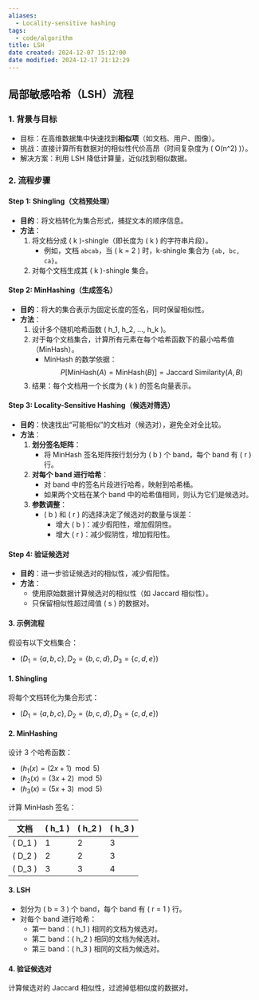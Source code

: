 ```yaml
---
aliases:
  - Locality-sensitive hashing
tags:
  - code/algorithm
title: LSH
date created: 2024-12-07 15:12:00
date modified: 2024-12-17 21:12:29
---
```

## 局部敏感哈希（LSH）流程

### 1. 背景与目标
- 目标：在高维数据集中快速找到**相似项**（如文档、用户、图像）。
- 挑战：直接计算所有数据对的相似性代价高昂（时间复杂度为 \( O(n^2) \)）。
- 解决方案：利用 LSH 降低计算量，近似找到相似数据。

### 2. 流程步骤

#### Step 1: Shingling（文档预处理）
- **目的**：将文档转化为集合形式，捕捉文本的顺序信息。
- **方法**：
  1. 将文档分成 \( k \)-shingle（即长度为 \( k \) 的字符串片段）。
     - 例如，文档 `abcab`，当 \( k = 2 \) 时，k-shingle 集合为 `{ab, bc, ca}`。
  2. 对每个文档生成其 \( k \)-shingle 集合。

#### Step 2: MinHashing（生成签名）
- **目的**：将大的集合表示为固定长度的签名，同时保留相似性。
- **方法**：
  1. 设计多个随机哈希函数 \( h_1, h_2, ..., h_k \)。
  2. 对于每个文档集合，计算所有元素在每个哈希函数下的最小哈希值（MinHash）。
     - MinHash 的数学依据：
       $$
       P[\text{MinHash}(A) = \text{MinHash}(B)] = \text{Jaccard Similarity}(A, B)
       $$
  3. 结果：每个文档用一个长度为 \( k \) 的签名向量表示。

#### Step 3: Locality-Sensitive Hashing（候选对筛选）
- **目的**：快速找出“可能相似”的文档对（候选对），避免全对全比较。
- **方法**：
  1. **划分签名矩阵**：
     - 将 MinHash 签名矩阵按行划分为 \( b \) 个 band，每个 band 有 \( r \) 行。
  2. **对每个 band 进行哈希**：
     - 对 band 中的签名片段进行哈希，映射到哈希桶。
     - 如果两个文档在某个 band 中的哈希值相同，则认为它们是候选对。
  3. **参数调整**：
     - \( b \) 和 \( r \) 的选择决定了候选对的数量与误差：
       - 增大 \( b \)：减少假阳性，增加假阴性。
       - 增大 \( r \)：减少假阴性，增加假阳性。

#### Step 4: 验证候选对
- **目的**：进一步验证候选对的相似性，减少假阳性。
- **方法**：
  - 使用原始数据计算候选对的相似性（如 Jaccard 相似性）。
  - 只保留相似性超过阈值 \( s \) 的数据对。

#### 3. 示例流程
假设有以下文档集合：
- $( D_1 = \{a, b, c\}, D_2 = \{b, c, d\}, D_3 = \{c, d, e\} )$

#### 1. Shingling
将每个文档转化为集合形式：
- $( D_1 = \{a, b, c\}, D_2 = \{b, c, d\}, D_3 = \{c, d, e\})$

#### 2. MinHashing
设计 3 个哈希函数：
- $( h_1(x) = (2x + 1) \mod 5 )$
- $( h_2(x) = (3x + 2) \mod 5 )$
- $( h_3(x) = (5x + 3) \mod 5 )$

计算 MinHash 签名：

| 文档        | \( h_1 \) | \( h_2 \) | \( h_3 \) |
| --------- | --------- | --------- | --------- |
| \( D_1 \) | 1         | 2         | 3         |
| \( D_2 \) | 2         | 2         | 3         |
| \( D_3 \) | 3         | 3         | 4         |

#### 3. LSH
- 划分为 \( b = 3 \) 个 band，每个 band 有 \( r = 1 \) 行。
- 对每个 band 进行哈希：
  - 第一 band：\( h_1 \) 相同的文档为候选对。
  - 第二 band：\( h_2 \) 相同的文档为候选对。
  - 第三 band：\( h_3 \) 相同的文档为候选对。

#### 4. 验证候选对
计算候选对的 Jaccard 相似性，过滤掉低相似度的数据对。

